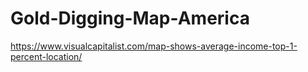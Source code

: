 # Gold-Digging-Map-America
https://www.visualcapitalist.com/map-shows-average-income-top-1-percent-location/
